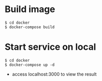 # Build image
```
$ cd docker
$ docker-compose build
```

# Start service on local
```
$ cd docker
$ docker-compose up -d
```
- access localhost:3000 to view the result
